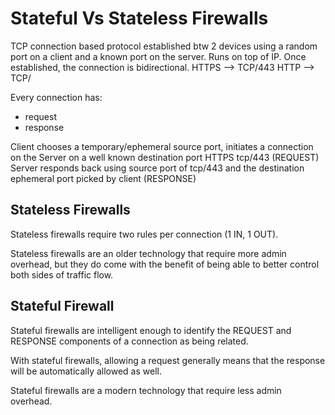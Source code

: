 # Stateful Vs Stateless Firewalls
TCP connection based protocol established btw 2 devices using a random port on a client and a known port on the server. Runs on top of IP. Once established, the connection is bidirectional.
HTTPS --> TCP/443
HTTP --> TCP/

Every connection has:
- request
- response

Client chooses a temporary/ephemeral source port, initiates a connection on the Server on a well known destination port HTTPS tcp/443 (REQUEST)
Server responds back using source port of tcp/443 and the destination ephemeral port picked by client (RESPONSE) 

## Stateless Firewalls

Stateless firewalls require two rules per connection (1 IN, 1 OUT).

Stateless firewalls are an older technology that require more admin overhead, but they do come with the benefit of being able to better control both sides of traffic flow.

## Stateful Firewall

Stateful firewalls are intelligent enough to identify the REQUEST and RESPONSE components of a connection as being related.

With stateful firewalls, allowing a request generally means that the response will be automatically allowed as well.

Stateful firewalls are a modern technology that require less admin overhead.
